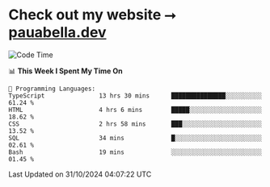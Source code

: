 # Check out my website ⭢ [pauabella.dev](https://pauabella.dev)

<!--START_SECTION:waka-->
![Code Time](http://img.shields.io/badge/Code%20Time-3%2C843%20hrs%2054%20mins-blue)

📊 **This Week I Spent My Time On** 

```text
💬 Programming Languages: 
TypeScript               13 hrs 30 mins      ███████████████░░░░░░░░░░   61.24 % 
HTML                     4 hrs 6 mins        █████░░░░░░░░░░░░░░░░░░░░   18.62 % 
CSS                      2 hrs 58 mins       ███░░░░░░░░░░░░░░░░░░░░░░   13.52 % 
SQL                      34 mins             █░░░░░░░░░░░░░░░░░░░░░░░░   02.61 % 
Bash                     19 mins             ░░░░░░░░░░░░░░░░░░░░░░░░░   01.45 % 
```


 Last Updated on 31/10/2024 04:07:22 UTC
<!--END_SECTION:waka-->
